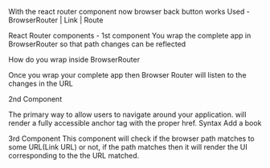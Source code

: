 With the react router component now browser back button works
Used - BrowserRouter | Link | Route

React Router components -
1st component <BrowserRouter>
    You wrap the complete app in BrowserRouter so that path changes can be reflected

How do you wrap inside BrowserRouter
    <BrowserRouter> 
 <App /> 
</BrowserRouter>

Once you wrap your complete app then Browser Router will listen to the changes in the URL

2nd Component <LINK>
<Link>
The primary way to allow users to navigate around your application. <Link> will render a fully accessible anchor tag with the proper href.
Syntax 
<Link to="/search"
 >Add a book
</Link>

3rd Component  <Route>
This component will check if the browser path matches to some URL(Link URL) or not, if the path matches then it will render the UI corresponding to the the URL matched.

